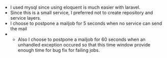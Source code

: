 - I used mysql since using eloquent is much easier with laravel.
- Since this is a small service, I preferred not to create repository and service layers.
- I choose to postpone a mailjob for 5 seconds when no service can send the mail
-
    - Also I choose to postpone a mailjob for 60 seconds when an unhandled exception occured so that this time window
      provide enough time for bug fix for failing jobs.
    